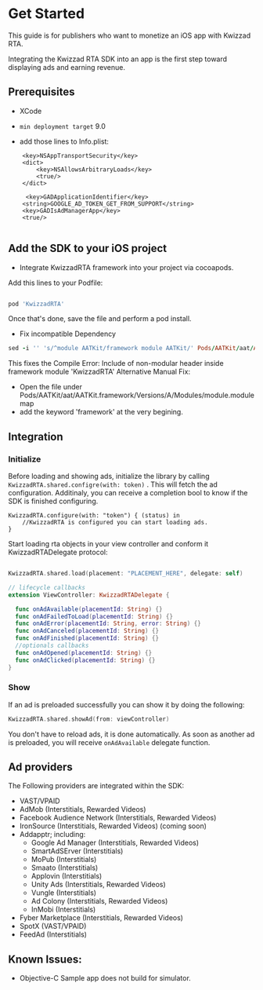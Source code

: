 
# Get Started
This guide is for publishers who want to monetize an iOS app with Kwizzad RTA.

Integrating the Kwizzad RTA SDK into an app is the first step toward displaying ads and earning revenue.   

## Prerequisites

- XCode

- `min deployment target` 9.0
- add those lines to Info.plist: 

```
	<key>NSAppTransportSecurity</key>
	<dict>
		<key>NSAllowsArbitraryLoads</key>
		<true/>
	</dict>
    
     <key>GADApplicationIdentifier</key>
    <string>GOOGLE_AD_TOKEN_GET_FROM_SUPPORT</string>
    <key>GADIsAdManagerApp</key>
    <true/>
    
```

## Add the SDK to your iOS project

- Integrate KwizzadRTA framework into your project via cocoapods.

Add this lines to your Podfile:

```ruby

pod 'KwizzadRTA'

```

Once that's done, save the file and perform a pod install.

- Fix incompatible Dependency

```ruby
sed -i '' 's/^module AATKit/framework module AATKit/' Pods/AATKit/aat/AATKit.framework/Versions/A/Modules/module.modulemap
```
This fixes the Compile Error: Include of non-modular header inside framework module 'KwizzadRTA'
Alternative Manual Fix:
- Open the file under Pods/AATKit/aat/AATKit.framework/Versions/A/Modules/module.modulemap
- add the keyword 'framework' at the very begining.

## Integration

### Initialize

Before loading and showing ads, initialize the library by calling  `KwizzadRTA.shared.configre(with: token)` .  This will fetch the ad configuration.
Additinaly, you can receive a completion bool to know if the SDK is finished configuring.

```swif
KwizzadRTA.configure(with: "token") { (status) in
    //KwizzadRTA is configured you can start loading ads.
}
```

Start loading rta objects in your view controller and conform it KwizzadRTADelegate protocol:
```swift

KwizzadRTA.shared.load(placement: "PLACEMENT_HERE", delegate: self)

// lifecycle callbacks
extension ViewController: KwizzadRTADelegate {

  func onAdAvailable(placementId: String) {}
  func onAdFailedToLoad(placementId: String) {}
  func onAdError(placementId: String, error: String) {}
  func onAdCanceled(placementId: String) {}
  func onAdFinished(placementId: String) {}
  //optionals callbacks
  func onAdOpened(placementId: String) {}
  func onAdClicked(placementId: String) {}
}
```

### Show

If an ad is preloaded successfully you can show it by doing the following: 

```swift
KwizzadRTA.shared.showAd(from: viewController)
```



You don't have to reload ads, it is done automatically. As soon as another ad is preloaded, you will receive  ```onAdAvailable``` delegate function.



## Ad providers

The Following providers are integrated within the SDK:

 - VAST/VPAID
 - AdMob (Interstitials, Rewarded Videos)
 - Facebook Audience Network (Interstitials, Rewarded Videos)
 - IronSource (Interstitials, Rewarded Videos) (coming soon)
 - Addapptr; including:
	 - Google Ad Manager (Interstitials, Rewarded Videos)
	 - SmartAdSErver (Interstitials)
	 - MoPub (Interstitials)
	 - Smaato (Interstitials)
	 - Applovin (Interstitials)
	 - Unity Ads (Interstitials, Rewarded Videos)
	 - Vungle (Interstitials)
	 - Ad Colony (Interstitials, Rewarded Videos)
	 - InMobi (Interstitials)
 - Fyber Marketplace (Interstitials, Rewarded Videos)
 - SpotX (VAST/VPAID)
 - FeedAd (Interstitials)

## Known Issues: 
- Objective-C Sample app does not build for simulator.
